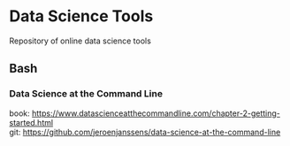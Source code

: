# Data Science Tools
Repository of online data science tools

## Bash

### Data Science at the Command Line
book: https://www.datascienceatthecommandline.com/chapter-2-getting-started.html  
git: https://github.com/jeroenjanssens/data-science-at-the-command-line
